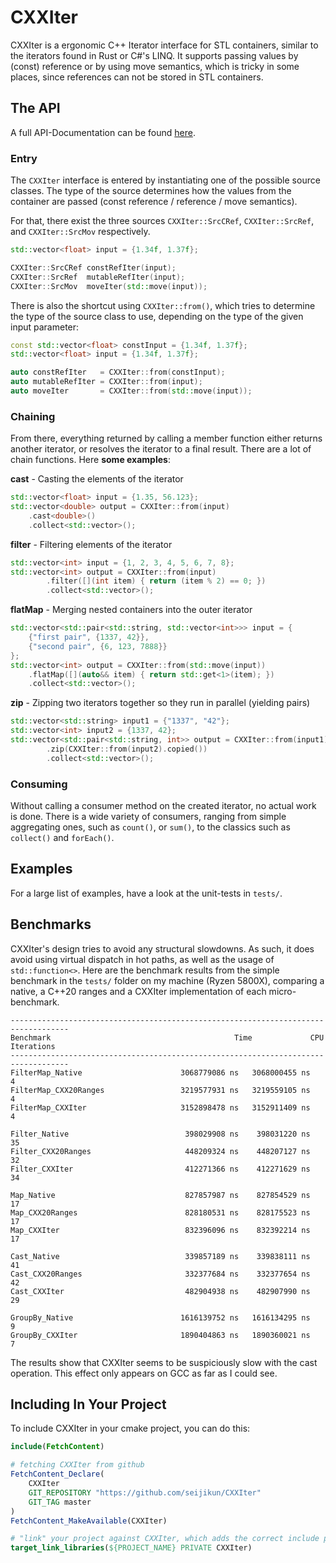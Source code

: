 # CXXIter

CXXIter is a ergonomic C++ Iterator interface for STL containers, similar to the iterators found in Rust or C#'s LINQ.
It supports passing values by (const) reference or by using move semantics, which is tricky in some places, since references can not be stored in STL containers.

## The API

A full API-Documentation can be found [here](https://seijikun.github.io/CXXIter/docs/).

### Entry
The `CXXIter` interface is entered by instantiating one of the possible source classes.
The type of the source determines how the values from the container are passed (const reference / reference / move semantics).

For that, there exist the three sources `CXXIter::SrcCRef`, `CXXIter::SrcRef`, and `CXXIter::SrcMov` respectively.

```cpp
std::vector<float> input = {1.34f, 1.37f};

CXXIter::SrcCRef constRefIter(input);
CXXIter::SrcRef  mutableRefIter(input);
CXXIter::SrcMov  moveIter(std::move(input));
```

There is also the shortcut using `CXXIter::from()`, which tries to determine the type of the source class to use, depending on the type of the given input parameter:
```cpp
const std::vector<float> constInput = {1.34f, 1.37f};
std::vector<float> input = {1.34f, 1.37f};

auto constRefIter   = CXXIter::from(constInput);
auto mutableRefIter = CXXIter::from(input);
auto moveIter       = CXXIter::from(std::move(input));
```

### Chaining
From there, everything returned by calling a member function either returns another iterator, or resolves the iterator to a final result. There are a lot of chain functions. Here **some examples**:

**cast** - Casting the elements of the iterator
```cpp
std::vector<float> input = {1.35, 56.123};
std::vector<double> output = CXXIter::from(input)
	.cast<double>()
	.collect<std::vector>();
```

**filter** - Filtering elements of the iterator
```cpp
std::vector<int> input = {1, 2, 3, 4, 5, 6, 7, 8};
std::vector<int> output = CXXIter::from(input)
        .filter([](int item) { return (item % 2) == 0; })
        .collect<std::vector>();
```

**flatMap** - Merging nested containers into the outer iterator
```cpp
std::vector<std::pair<std::string, std::vector<int>>> input = {
    {"first pair", {1337, 42}},
    {"second pair", {6, 123, 7888}}
};
std::vector<int> output = CXXIter::from(std::move(input))
	.flatMap([](auto&& item) { return std::get<1>(item); })
	.collect<std::vector>();
```

**zip** - Zipping two iterators together so they run in parallel (yielding pairs)
```cpp
std::vector<std::string> input1 = {"1337", "42"};
std::vector<int> input2 = {1337, 42};
std::vector<std::pair<std::string, int>> output = CXXIter::from(input1).copied()
        .zip(CXXIter::from(input2).copied())
        .collect<std::vector>();
```

### Consuming
Without calling a consumer method on the created iterator, no actual work is done.
There is a wide variety of consumers, ranging from simple aggregating ones, such as `count()`, or `sum()`, to the classics such as `collect()` and `forEach()`.


## Examples
For a large list of examples, have a look at the unit-tests in `tests/`.

## Benchmarks
CXXIter's design tries to avoid any structural slowdowns. As such, it does avoid using virtual dispatch in hot paths, as well as the usage of `std::function<>`.
Here are the benchmark results from the simple benchmark in the `tests/` folder on my machine (Ryzen 5800X), comparing a native, a C++20 ranges and a CXXIter implementation of each micro-benchmark.
```
-----------------------------------------------------------------------------------
Benchmark                                         Time             CPU   Iterations
-----------------------------------------------------------------------------------
FilterMap_Native                      3068779086 ns   3068000455 ns            4
FilterMap_CXX20Ranges                 3219577931 ns   3219559105 ns            4
FilterMap_CXXIter                     3152898478 ns   3152911409 ns            4

Filter_Native                          398029908 ns    398031220 ns           35
Filter_CXX20Ranges                     448209324 ns    448207127 ns           32
Filter_CXXIter                         412271366 ns    412271629 ns           34

Map_Native                             827857987 ns    827854529 ns           17
Map_CXX20Ranges                        828180531 ns    828175523 ns           17
Map_CXXIter                            832396096 ns    832392214 ns           17

Cast_Native                            339857189 ns    339838111 ns           41
Cast_CXX20Ranges                       332377684 ns    332377654 ns           42
Cast_CXXIter                           482904938 ns    482907990 ns           29

GroupBy_Native                        1616139752 ns   1616134295 ns            9
GroupBy_CXXIter                       1890404863 ns   1890360021 ns            7
```
The results show that CXXIter seems to be suspiciously slow with the cast operation. This effect only appears on GCC as far as I could see.

## Including In Your Project
To include CXXIter in your cmake project, you can do this:
```cmake
include(FetchContent)

# fetching CXXIter from github
FetchContent_Declare(
	CXXIter
	GIT_REPOSITORY "https://github.com/seijikun/CXXIter"
	GIT_TAG master
)
FetchContent_MakeAvailable(CXXIter)

# "link" your project against CXXIter, which adds the correct include paths
target_link_libraries(${PROJECT_NAME} PRIVATE CXXIter)

```
